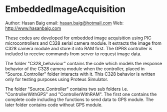 # EmbeddedImageAcquisition
Author: Hasan Baig
email: hasan.baig@hotmail.com
Web: http://www.hasanbaig.com

These codes are developed for embedded image acquisition using PIC microcontrollers and C328 serial camera module. It extracts the image from C328 camera module and store it into RAM first. The GPRS controller is included to receive commands from server to request image data.

The folder "C328_behaviour" contains the code which models the response behavior of the C328 camera module when the controller, placed in "Source_Controller" folder interacts with it. This C328 behavior is written only for testing purposes using Proteus Simulator. 

The folder "Source_Controller" contains two sub folders i.e. "ControllerWithGPS" and "ControllerWithRAM". The first one contains the complete code including the functions to send data to GPS module. The later folder contains code without GPS module. 

